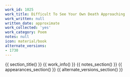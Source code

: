 ```yaml
---
work_id: 1025
work_title: Difficult To See Your Own Death Approaching
work_written: null
written_date: approximate
work_collected: 'yes'
work_category: Poem
notes: null
icon: material/book
alternate_versions:
- 1730
---
```


{{ section_title() }}
{{ work_info() }}
{{ notes_section() }}
{{ appearances_section() }}
{{ alternate_versions_section() }}